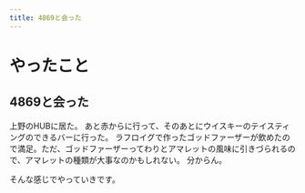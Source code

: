 ```yaml
---
title: 4869と会った
---
```


# やったこと

## 4869と会った

上野のHUBに居た。
あと赤からに行って、そのあとにウイスキーのテイスティングのできるバーに行った。
ラフロイグで作ったゴッドファーザーが飲めたので満足。ただ、ゴッドファーザーってわりとアマレットの風味に引きづられるので、アマレットの種類が大事なのかもしれない。
分からん。

そんな感じでやっていきです。
